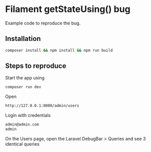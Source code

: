 # Filament getStateUsing() bug

Example code to reproduce the bug.

## Installation
```sh
composer install && npm install && npm run build
```

## Steps to reproduce
Start the app using
```sh
composer run dev
```
Open 
```sh
http://127.0.0.1:8000/admin/users
```
Login with credentials
```sh
admin@admin.com
admin
```

On the Users page, open the Laravel DebugBar > Queries and see 3 identical queries
